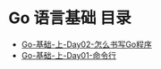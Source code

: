 # Go 语言基础 目录

* [Go-基础-上-Day02-怎么书写Go程序](Go语言基础/Go-基础-上-Day02-怎么书写Go程序.md)
* [Go-基础-上-Day01-命令行](Go语言基础/Go-基础-上-Day01-命令行.md)